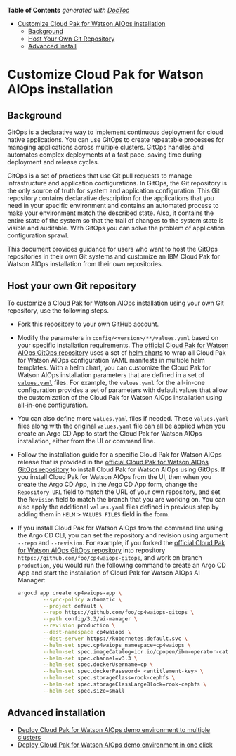 <!-- START doctoc generated TOC please keep comment here to allow auto update -->
<!-- DON'T EDIT THIS SECTION, INSTEAD RE-RUN doctoc TO UPDATE -->
**Table of Contents**  *generated with [DocToc](https://github.com/thlorenz/doctoc)*

- [Customize Cloud Pak for Watson AIOps installation](#customize-cp4waiops-install)
  - [Background](#background)
  - [Host Your Own Git Repository](#host-your-own-git-repository)
  - [Advanced Install](#advanced-install)

<!-- END doctoc generated TOC please keep comment here to allow auto update -->

# Customize Cloud Pak for Watson AIOps installation

## Background

GitOps is a declarative way to implement continuous deployment for cloud native applications. You can use GitOps to create repeatable processes for managing applications across multiple clusters. GitOps handles and automates complex deployments at a fast pace, saving time during deployment and release cycles.

GitOps is a set of practices that use Git pull requests to manage infrastructure and application configurations. In GitOps, the Git repository is the only source of truth for system and application configuration. This Git repository contains declarative description for the applications that you need in your specific environment and contains an automated process to make your environment match the described state. Also, it contains the entire state of the system so that the trail of changes to the system state is visible and auditable. With GitOps you can solve the problem of application configuration sprawl.

This document provides guidance for users who want to host the GitOps repositories in their own Git systems and customize an IBM Cloud Pak for Watson AIOps installation from their own repositories.

## Host your own Git repository

To customize a Cloud Pak for Watson AIOps installation using your own Git repository, use the following steps.

- Fork this repository to your own GitHub account.

- Modify the parameters in `config/<version>/**/values.yaml` based on your specific installation requirements. The [official Cloud Pak for Watson AIOps GitOps repository](https://github.com/IBM/cp4waiops-gitops) uses a set of [helm charts](https://argo-cd.readthedocs.io/en/stable/user-guide/helm/) to wrap all Cloud Pak for Watson AIOps configuration YAML manifests in multiple helm templates. With a helm chart, you can customize the Cloud Pak for Watson AIOps installation parameters that are defined in a set of [`values.yaml`](https://argo-cd.readthedocs.io/en/stable/user-guide/helm/#values-files) files. For example, the `values.yaml` for the all-in-one configuration provides a set of parameters with default values that allow the customization of the Cloud Pak for Watson AIOps installation using all-in-one configuration.

- You can also define more `values.yaml` files if needed. These `values.yaml` files along with the original `values.yaml` file can all be applied when you create an Argo CD App to start the Cloud Pak for Watson AIOps installation, either from the UI or command line.

- Follow the installation guide for a specific Cloud Pak for Watson AIOps release that is provided in the [official Cloud Pak for Watson AIOps GitOps repository](https://github.com/IBM/cp4waiops-gitops) to install Cloud Pak for Watson AIOps using GitOps. If you install Cloud Pak for Watson AIOps from the UI, then when you create the Argo CD App, in the Argo CD App form, change the `Repository URL` field to match the URL of your own repository, and set the `Revision` field to match the branch that you are working on. You can also apply the additional `values.yaml` files defined in previous step by adding them in `HELM` > `VALUES FILES` field in the form.

- If you install Cloud Pak for Watson AIOps from the command line using the Argo CD CLI, you can set the repository and revision using argument `--repo` and `--revision`. For example, if you forked the [official Cloud Pak for Watson AIOps GitOps repository](https://github.com/IBM/cp4waiops-gitops) into repository `https://github.com/foo/cp4waiops-gitops`, and work on branch `production`, you would run the following command to create an Argo CD App and start the installation of Cloud Pak for Watson AIOps AI Manager:

  ```sh
  argocd app create cp4waiops-app \
          --sync-policy automatic \
          --project default \
          --repo https://github.com/foo/cp4waiops-gitops \
          --path config/3.3/ai-manager \
          --revision production \
          --dest-namespace cp4waiops \
          --dest-server https://kubernetes.default.svc \
          --helm-set spec.cp4waiops_namespace=cp4waiops \
          --helm-set spec.imageCatalog=icr.io/cpopen/ibm-operator-catalog:latest \
          --helm-set spec.channel=v3.3 \
          --helm-set spec.dockerUsername=cp \
          --helm-set spec.dockerPassword= <entitlement-key> \
          --helm-set spec.storageClass=rook-cephfs \
          --helm-set spec.storageClassLargeBlock=rook-cephfs \
          --helm-set spec.size=small
  ```

## Advanced installation

- [Deploy Cloud Pak for Watson AIOps demo environment to multiple clusters](./deploy-cloudpak-to-multiple-clusters.md)
- [Deploy Cloud Pak for Watson AIOps demo environment in one click](./deploy-cloudpak-with-sample-apps.md)
<!-- [Deploy Cloud Pak for Watson AIOps Demo Environment Including Cluster Provisioning](./deploy-ocp-cloudpak-with-gitops.md)-->
